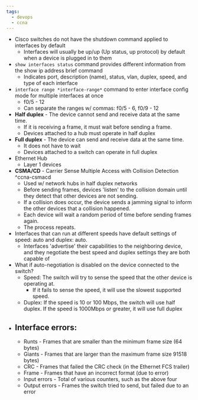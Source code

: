 ```yaml
---
tags:
  - devops
  - ccna
---
```

- Cisco switches do not have the shutdown command applied to interfaces by default
	- Interfaces will usually be up/up (Up status, up protocol) by default when a device is plugged in to them
- `show interfaces status` command provides different information from the show ip address brief command
	- Indicates port, description (name), status, vlan, duplex, speed, and type of each interface
- `interface range *interface-range*` command to enter interface config mode for multiple interfaces at once
	- f0/5 - 12
	- Can separate the ranges w/ commas: f0/5 - 6, f0/9 - 12
- **Half duplex** - The device cannot send and receive data at the same time.
	- If it is receiving a frame, it must wait before sending a frame.
	- Devices attached to a hub must operate in half duplex
- **Full duplex** - The device can send and receive data at the same time.
	- It does not have to wait
	- Devices attached to a switch can operate in full duplex
- Ethernet Hub
	- Layer 1 devices
- **CSMA/CD** - Carrier Sense Multiple Access with Collision Detection ^ccna-csmacd
	- Used w/ network hubs in half duplex networks
	- Before sending frames, devices 'listen' to the collision domain until they detect that other devices are not sending.
	- If a collision does occur, the device sends a jamming signal to inform the other devices that a collision happened.
	- Each device will wait a random period of time before sending frames again.
	- The process repeats.
- Interfaces that can run at different speeds have default settings of speed: auto and duplex: auto.
	- Interfaces 'advertise' their capabilities to the neighboring device, and they negotiate the best speed and duplex settings they are both capable of
- What if auto-negotiation is disabled on the device connected to the switch?
	- Speed: The switch will try to sense the speed that the other device is operating at.
		- If it fails to sense the speed, it will use the slowest supported speed.
	- Duplex: If the speed is 10 or 100 Mbps, the switch will use half duplex. If the speed is 1000Mbps or greater, it will use full duplex
- ## Interface errors:
	- Runts - Frames that are smaller than the minimum frame size (64 bytes)
	- Giants - Frames that are larger than the maximum frame size 91518 bytes)
	- CRC - Frames that failed the CRC check (in the Ethernet FCS trailer)
	- Frame - Frames that have an incorrect format (due to error)
	- Input errors - Total of various counters, such as the above four
	- Output errors - Frames the switch tried to send, but failed due to an error